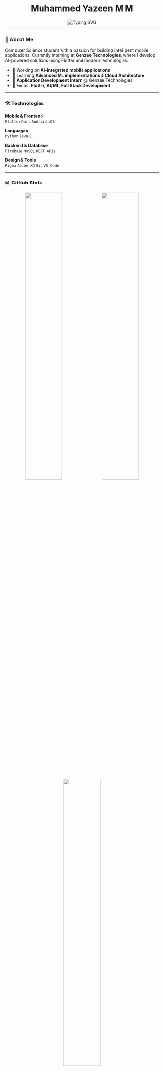 <div align="center">

# Muhammed Yazeen M M

<img src="https://readme-typing-svg.herokuapp.com?font=Fira+Code&weight=500&size=28&pause=1000&color=6366F1&center=true&vCenter=true&width=600&lines=Full+Stack+Developer;AI+%26+Mobile+Enthusiast;Building+Smart+Solutions" alt="Typing SVG" />

</div>

---

### 👋 About Me

Computer Science student with a passion for building intelligent mobile applications. Currently interning at **Genzee Technologies**, where I develop AI-powered solutions using Flutter and modern technologies.

- 🔭 Working on **AI-integrated mobile applications**
- 🌱 Learning **Advanced ML implementations & Cloud Architecture**
- 💼 **Application Development Intern** @ Genzee Technologies
- 🎯 Focus: **Flutter, AI/ML, Full Stack Development**

---

### 🛠️ Technologies

**Mobile & Frontend**  
`Flutter` `Dart` `Android` `iOS`

**Languages**  
`Python` `Java` `C`

**Backend & Database**  
`Firebase` `MySQL` `REST APIs`

**Design & Tools**  
`Figma` `Adobe XD` `Git` `VS Code`

---

### 📊 GitHub Stats

<div align="center">

<img width="49%" src="https://github-readme-stats.vercel.app/api?username=mhmd-yazeen&show_icons=true&theme=radical&hide_border=true&bg_color=0D1117&title_color=6366F1&icon_color=6366F1&text_color=E5E7EB&count_private=true" />
<img width="49%" src="https://github-readme-streak-stats.herokuapp.com?user=mhmd-yazeen&theme=radical&hide_border=true&background=0D1117&stroke=6366F1&ring=6366F1&fire=F59E0B&currStreakLabel=E5E7EB" />

<img width="49%" src="https://github-readme-stats.vercel.app/api/top-langs/?username=mhmd-yazeen&layout=compact&theme=radical&hide_border=true&bg_color=0D1117&title_color=6366F1&text_color=E5E7EB" />

</div>

---

### 🎯 Key Achievements

✨ Developed **2+ production mobile applications**  
🤖 Integrated **LLaMA AI** for personalized learning  
💡 Led projects in **hackathons** and collaborative teams  
🎨 Designed intuitive **UI/UX** experiences

---

<div align="center">

**Let's connect and build something amazing!** 🚀

![](https://komarev.com/ghpvc/?username=mhmd-yazeen&color=6366F1&style=flat-square)

</div>
